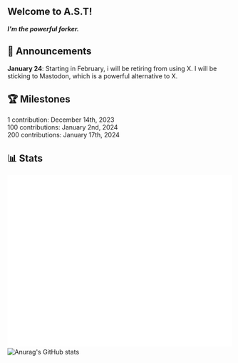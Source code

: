 ## Welcome to A.S.T!

**_I'm the powerful forker._**

## 📢 Announcements
**January 24**: Starting in February, i will be retiring from using X. I will be sticking to Mastodon, which is a powerful alternative to X.

## 🏆 Milestones
1 contribution: December 14th, 2023 <br/>
100 contributions: January 2nd, 2024 <br/>
200 contributions: January 17th, 2024 <br/>

## 📊 Stats
![Metrics](/github-metrics.svg)
![Anurag's GitHub stats](https://github-readme-stats.vercel.app/api?username=angelotrabuco2013\&show_icons=true\&show=reviews,discussions_started,discussions_answered,prs_merged,prs_merged_percentage)
